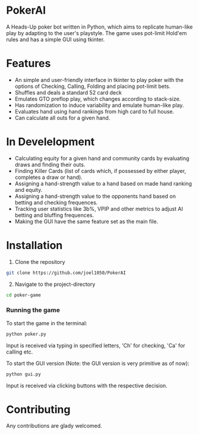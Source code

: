 # PokerAI

A Heads-Up poker bot written in Python, which aims to replicate human-like play by adapting to the user's playstyle. The game uses pot-limit Hold'em rules and has a simple GUI using tkinter. 

# Features
 - An simple and user-friendly interface in tkinter to play poker with the options of Checking, Calling, Folding and placing pot-limit bets.
 - Shuffles and deals a standard 52 card deck
 - Emulates GTO preflop play, which changes according to stack-size.
 - Has randomization to induce variability and emulate human-like play.
 - Evaluates hand using hand rankings from high card to full house.
 - Can calculate all outs for a given hand.

# In Develelopment
 - Calculating equity for a given hand and community cards by evaluating draws and finding their outs.
 - Finding Killer Cards (list of cards which, if possessed by either player, completes a draw or hand).
 - Assigning a hand-strength value to a hand based on made hand ranking and equity.
 - Assigning a hand-strength value to the opponents hand based on betting and checking frequences.
 - Tracking user statistics like 3b%, VPIP and other metrics to adjust AI betting and bluffing frequences.
 - Making the GUI have the same feature set as the main file.

# Installation

1. Clone the repository
```bash 
git clone https://github.com/joel1050/PokerAI
```

2. Navigate to the project-directory
```bash 
cd poker-game
```
### Running the game 

To start the game in the terminal:
```bash
python poker.py
```
Input is received via typing in specified letters, 'Ch' for checking, 'Ca' for calling etc.

To start the GUI version (Note: the GUI version is very primitive as of now):
```bash
python gui.py
```
Input is received via clicking buttons with the respective decision.

# Contributing

Any contributions are glady welcomed.
